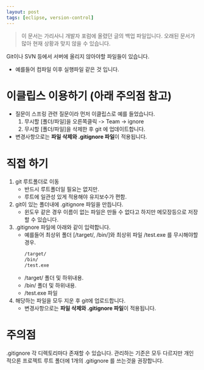 ```yaml
---
layout: post
tags: [eclipse, version-control]
---
```


> 이 문서는 가리사니 개발자 포럼에 올렸던 글의 백업 파일입니다.
오래된 문서가 많아 현재 상황과 맞지 않을 수 있습니다.


Git이나 SVN 등에서 서버에 올리지 않아야할 파일들이 있습니다.
- 예를들어 컴파일 이후 실행파일 같은 것 입니다.

# 이클립스 이용하기 (아래 주의점 참고)
- 질문이 스프링 관련 질문이라 먼저 이클립스로 예를 들었습니다.
	1. 무시할 [폴더/파일]을 오른쪽클릭 -> Team -> ignore
	2. 무시할 [폴더/파일]을 삭제한 후 git 에 업데이트합니다.
- 변경사항으로는 **파일 삭제와 .gitignore 파일**이 적용됩니다.


# 직접 하기
1. git 루트폴더로 이동
	- 반드시 루트폴더일 필요는 없지만.
	- 루트에 일관성 있게 적용해야 유지보수가 편함.
2. git이 있는 폴더내에 .gitignore 파일을 만듭니다.
	- 윈도우 같은 경우 이름이 없는 파일은 만들 수 없다고 하지만 메모장등으로 저장할 수 있습니다.
3. .gitignore 파일에 아래와 같이 입력합니다.
	- 예를들어 최상위 폴더 [/target/, /bin/]와 최상위 파일 /test.exe 를 무시해야할 경우.
		``` bash
		/target/
		/bin/
		/test.exe
		```
	-  /target/ 폴더 및 하위내용.
	- /bin/ 폴더 및 하위내용.
	- /test.exe 파일
4. 해당하는 파일을 모두 지운 후 git에 업로드합니다.
	- 변경사항으로는 **파일 삭제와 .gitignore 파일**이 적용됩니다.

# 주의점
.gitignore 각 디렉토리마다 존재할 수 있습니다.
관리하는 기준은 모두 다르지만 개인적으론 프로젝트 루트 폴더에 1개의 .gitignore 를 쓰는것을 권장합니다.